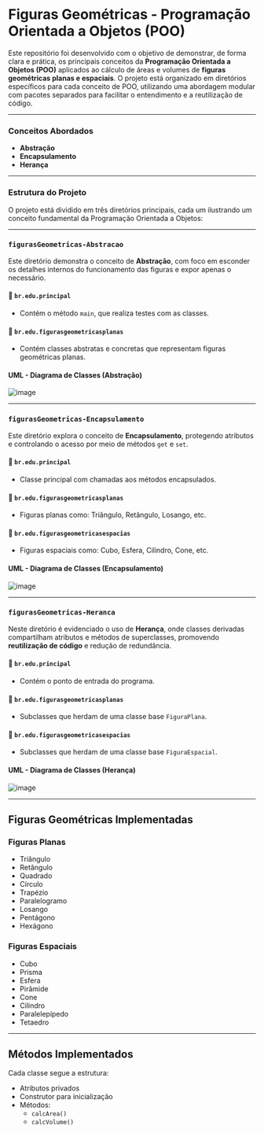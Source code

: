 # **Figuras Geométricas - Programação Orientada a Objetos (POO)**

Este repositório foi desenvolvido com o objetivo de demonstrar, de forma clara e prática, os principais conceitos da **Programação Orientada a Objetos (POO)** aplicados ao cálculo de áreas e volumes de **figuras geométricas planas e espaciais**. O projeto está organizado em diretórios específicos para cada conceito de POO, utilizando uma abordagem modular com pacotes separados para facilitar o entendimento e a reutilização de código.

---

###  **Conceitos Abordados**
- **Abstração**
- **Encapsulamento**
- **Herança**

---

###  **Estrutura do Projeto**

O projeto está dividido em três diretórios principais, cada um ilustrando um conceito fundamental da Programação Orientada a Objetos:

---

###  `figurasGeometricas-Abstracao`

Este diretório demonstra o conceito de **Abstração**, com foco em esconder os detalhes internos do funcionamento das figuras e expor apenas o necessário.

#### 📁 `br.edu.principal`
- Contém o método `main`, que realiza testes com as classes.

#### 📁 `br.edu.figurasgeometricasplanas`
- Contém classes abstratas e concretas que representam figuras geométricas planas.

#### UML - Diagrama de Classes (Abstração)

![image](https://github.com/user-attachments/assets/680759c0-c425-4bc8-935a-736292f7537c)

---

###  `figurasGeometricas-Encapsulamento`

Este diretório explora o conceito de **Encapsulamento**, protegendo atributos e controlando o acesso por meio de métodos `get` e `set`.

#### 📁 `br.edu.principal`
- Classe principal com chamadas aos métodos encapsulados.

#### 📁 `br.edu.figurasgeometricasplanas`
- Figuras planas como: Triângulo, Retângulo, Losango, etc.

#### 📁 `br.edu.figurasgeometricasespacias`
- Figuras espaciais como: Cubo, Esfera, Cilindro, Cone, etc.

#### UML - Diagrama de Classes (Encapsulamento)

![image](https://github.com/user-attachments/assets/97535320-bfa7-4d7c-af14-a0544285c153)

---

###  `figurasGeometricas-Heranca`

Neste diretório é evidenciado o uso de **Herança**, onde classes derivadas compartilham atributos e métodos de superclasses, promovendo **reutilização de código** e redução de redundância.

#### 📁 `br.edu.principal`
- Contém o ponto de entrada do programa.

#### 📁 `br.edu.figurasgeometricasplanas`
- Subclasses que herdam de uma classe base `FiguraPlana`.

#### 📁 `br.edu.figurasgeometricasespacias`
- Subclasses que herdam de uma classe base `FiguraEspacial`.

#### UML - Diagrama de Classes (Herança)

![image](https://github.com/user-attachments/assets/d94644c8-ee11-4d58-852b-f6f6184e3bed)

---

##  **Figuras Geométricas Implementadas**

### Figuras Planas
- Triângulo
- Retângulo
- Quadrado
- Círculo
- Trapézio
- Paralelogramo
- Losango
- Pentágono
- Hexágono

###  Figuras Espaciais
- Cubo
- Prisma
- Esfera
- Pirâmide
- Cone
- Cilindro
- Paralelepípedo
- Tetaedro

---

##  Métodos Implementados

Cada classe segue a estrutura:
- Atributos privados
- Construtor para inicialização
- Métodos:
  - `calcArea()`
  - `calcVolume()`

